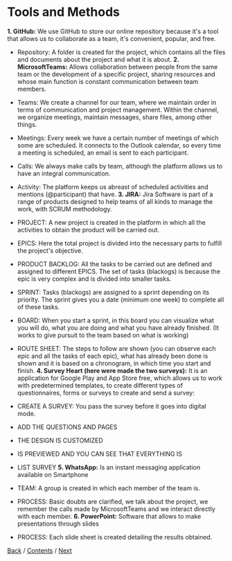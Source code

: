 # Tools and Methods
**1. GitHub:** We use GitHub to store our online repository because it's a tool that allows us to collaborate as a team, it's convenient, popular, and free.

+ Repository: A folder is created for the project, which contains all the files and documents about the project and what it is about.
**2. MicrosoftTeams:** Allows collaboration between people from the same team or the development of a specific project, sharing resources and whose main function is constant communication between team members.

+ Teams: We create a channel for our team, where we maintain order in terms of communication and project management. Within the channel, we organize meetings, maintain messages, share files, among other things.
+ Meetings: Every week we have a certain number of meetings of which some are scheduled. It connects to the Outlook calendar, so every time a meeting is scheduled, an email is sent to each participant.
+ Calls: We always make calls by team, although the platform allows us to have an integral communication.
+ Activity: The platform keeps us abreast of scheduled activities and mentions (@participant) that have.
**3. JIRA:** Jira Software is part of a range of products designed to help teams of all kinds to manage the work, with SCRUM methodology.

+ PROJECT: A new project is created in the platform in which all the activities to obtain the product will be carried out.
+ EPICS: Here the total project is divided into the necessary parts to fulfill the project's objective.
+ PRODUCT BACKLOG: All the tasks to be carried out are defined and assigned to different EPICS. The set of tasks (blackogs) is because the epic is very complex and is divided into smaller tasks.
+ SPRINT: Tasks (blackogs) are assigned to a sprint depending on its priority. The sprint gives you a date (minimum one week) to complete all of these tasks.
+ BOARD: When you start a sprint, in this board you can visualize what you will do, what you are doing and what you have already finished. (It works to give pursuit to the team based on what is working)
+ ROUTE SHEET: The steps to follow are shown (you can observe each epic and all the tasks of each epic), what has already been done is shown and it is based on a chronogram, in which time you start and finish.
**4. Survey Heart (here were made the two surveys):** It is an application for Google Play and App Store free, which allows us to work with predetermined templates, to create different types of questionnaires, forms or surveys to create and send a survey:

+ CREATE A SURVEY: You pass the survey before it goes into digital mode.
+ ADD THE QUESTIONS AND PAGES
+ THE DESIGN IS CUSTOMIZED
+ IS PREVIEWED AND YOU CAN SEE THAT EVERYTHING IS
+ LIST SURVEY
**5. WhatsApp:** Is an instant messaging application available on Smartphone

+ TEAM: A group is created in which each member of the team is.
+ PROCESS: Basic doubts are clarified, we talk about the project, we remember the calls made by MicrosoftTeams and we interact directly with each member.
**6. PowerPoint:** Software that allows to make presentations through slides

+ PROCESS: Each slide sheet is created detailing the results obtained.

[Back](https://github.com/DanielaLujanTrejo/Methods-of-organization-/blob/main/Documentation/1.%20Objectives.md#general-objective) / [Contents](https://github.com/DanielaLujanTrejo/Methods-of-organization-/blob/main/README.md#contents-scroll) / [Next](https://github.com/DanielaLujanTrejo/Methods-of-organization-/blob/main/Documentation/3.%20User%20Stories%20and%20non-functional%20requirements.md#user-stories-and-requirements)
